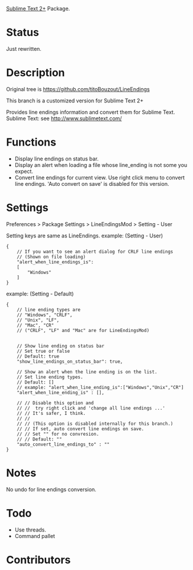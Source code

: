 [Sublime Text 2+](http://www.sublimetext.com/) Package. 

# Status

Just rewritten.

# Description

Original tree is  https://github.com/titoBouzout/LineEndings

This branch is a customized version for Sublime Text 2+

Provides line endings information and convert them for Sublime Text.
Sublime Text: see http://www.sublimetext.com/

# Functions

* Display line endings on status bar.
* Display an alert when loading a file whose line_ending is not some you expect.
* Convert line endings for current view.
	Use right click menu to convert line endings.
	'Auto convert on save' is disabled for this version.


# Settings
Preferences > Package Settings > LineEndingsMod > Setting - User

Setting keys are same as LineEndings.
example: (Setting - User)

	{
		// If you want to see an alert dialog for CRLF line endings
		// (Shown on file loading)
		"alert_when_line_endings_is":
		[
			"Windows"
		]
	}

example: (Setting - Default)

	{
		// line ending types are
		// "Windows", "CRLF",
		// "Unix", "LF",
		// "Mac", "CR" 
		// ("CRLF", "LF" and "Mac" are for LineEndingsMod)
	
		
		// Show line ending on status bar
		// Set true or false
		// Default: true
		"show_line_endings_on_status_bar": true,
		
		// Show an alert when the line ending is on the list.
		// Set line ending types.
		// Default: []
		// example: "alert_when_line_ending_is":["Windows","Unix","CR"]
		"alert_when_line_ending_is" : [],
		
		// // Disable this option and
		// //  try right click and 'change all line endings ...'
		// // It's safer, I think.
		// //
		// // (This option is disabled internally for this branch.)
		// // If set, auto convert line endings on save.
		// // Set "" for no convresion.
		// // Default: ""
		"auto_convert_line_endings_to" : ""
	}

# Notes

No undo for line endings conversion.

# Todo

* Use threads.
* Command pallet

# Contributors

